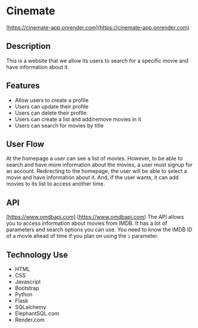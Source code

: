 
# Cinemate
[https://cinemate-app.onrender.com](https://cinemate-app.onrender.com)

## Description
This is a website that we allow its users to search for a specific movie and have information about it.

## Features
- Allow users to create a profile
- Users can update their profile
- Users can delete their profile
- Users can create a list and add/remove movies in it
- Users can search for movies by title

## User Flow
At the homepage a user can see a list of movies. However, to be able to search and have more information about the movies, a user must signup for an account. Redirecting to the homepage, the user will be able to select a movie and have information about it. And, if the user wants, it can add movies to its list to access another time.

## API
[https://www.omdbapi.com] (https://www.omdbapi.com)
The API allows you to access information about movies from IMDB. It has a lot of parameters and search options you can use. You need to know the IMDB ID of a movie ahead of time if you plan on using the `i` parameter.

## Technology Use
- HTML
- CSS
- Javascript
- Bootstrap
- Python
- Flask
- SQLalchemy
- ElephantSQL.com
- Render.com
